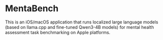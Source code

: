 # MentaBench
This is an iOS/macOS application that runs localized large language models (based on llama.cpp and fine-tuned Qwen3-4B models) for mental health assessment task benchmarking on Apple platforms.
